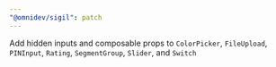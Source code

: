 ```yaml
---
"@omnidev/sigil": patch
---
```


Add hidden inputs and composable props to `ColorPicker`, `FileUpload`, `PINInput`, `Rating`, `SegmentGroup`, `Slider`, and `Switch`
